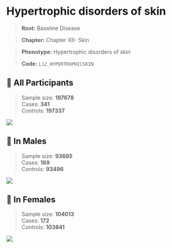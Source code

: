 # Hypertrophic disorders of skin

> **Root:** Baseline Disease  

> **Chapter:** Chapter XII- Skin  

> **Phenotype:** Hypertrophic disorders of skin  

> **Code:** `L12_HYPERTROPHICSKIN`

## 🧪 All Participants  
> Sample size: **197678**  
> Cases: **341**  
> Controls: **197337**
<img src="/Disease/Figures/ALL/Incidence/L12_HYPERTROPHICSKIN.png"/>
<CsvTable src="/Disease_Data/ALL/Incidence/COX_L12_HYPERTROPHICSKIN.csv" label="🔍 View full results" />

## 👨 In Males  
> Sample size: **93665**  
> Cases: **169**  
> Controls: **93496**
<img src="/Disease/Figures/Male/Incidence/L12_HYPERTROPHICSKIN.png"/>
<CsvTable src="/Disease_Data/Male/Incidence/COX_L12_HYPERTROPHICSKIN.csv" label="🔍 View full results" />

## 👩 In Females  
> Sample size: **104013**  
> Cases: **172**  
> Controls: **103841**
<img src="/Disease/Figures/Female/Incidence/L12_HYPERTROPHICSKIN.png"/>
<CsvTable src="/Disease_Data/Female/Incidence/COX_L12_HYPERTROPHICSKIN.csv" label="🔍 View full results" />
